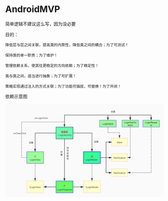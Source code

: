 # AndroidMVP


简单逻辑不建议这么写，因为没必要


目的：

    降低层与层之间关联，提高类的内聚性，降低类之间的耦合；为了可测试！
    
    保持类的单一职责；为了维护！
    
    管理依赖关系，使其往更稳定的方向依赖；为了稳定性！
    
    类与类之间，适当进行抽象；为了可扩展！
    
    策略实现通过注入的方式关联；为了功能可插拔，可替换！为了开闭！
    
    
    
    
    
 依赖示意图
 
![image](https://github.com/long8313002/AndroidMVP/blob/master/%E6%9C%AA%E5%91%BD%E5%90%8D%E6%96%87%E4%BB%B6.jpg)
